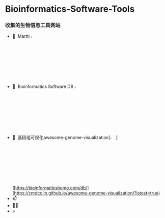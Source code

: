 # Bioinformatics-Software-Tools
###  收集的生物信息工具网站
- 🔭 &nbsp;Martti [<img  src="https://bioinformaticshome.com/assets/images/dr_martti-blue-186x60.png" width="4%" height="4%" />](https://bioinformaticshome.com/tools/tools-main.html)
- 🌱 &nbsp;Bioinformatics Software DB  [<img  src="https://cmdcolin.github.io/awesome-genome-visualization/biocircos.png" width="4%" height="4%" />](https://bioinformaticshome.com/db/)
- 💬 &nbsp;基因组可视化awesome-genome-visualization[<img  src="https://cmdcolin.github.io/awesome-genome-visualization/accusyn.png" width="4%" height="4%" />](https://bioinformaticshome.com/db/](https://cmdcolin.github.io/awesome-genome-visualization/?latest=true)
- 📫 &nbsp;
- 👨‍💻 &nbsp;
- ⚡ &nbsp;

